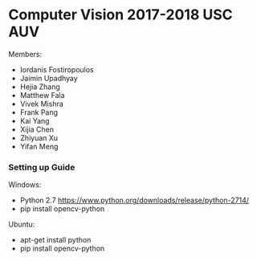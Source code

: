 # Computer Vision 2017-2018 USC AUV

 Members:
 * Iordanis Fostiropoulos
 * Jaimin Upadhyay
 * Hejia Zhang
 * Matthew Fala
 * Vivek Mishra
 * Frank Pang
 * Kai Yang
 * Xijia Chen
 * Zhiyuan Xu
 * Yifan Meng
### Setting up Guide

Windows:
 * Python 2.7 https://www.python.org/downloads/release/python-2714/
 * pip install opencv-python
 
Ubuntu:
 * apt-get install python
 * pip install opencv-python
 

